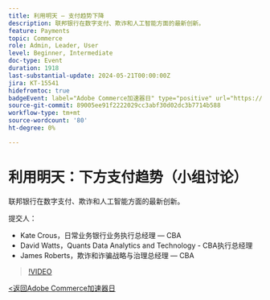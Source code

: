 ```yaml
---
title: 利用明天 — 支付趋势下降
description: 联邦银行在数字支付、欺诈和人工智能方面的最新创新。
feature: Payments
topic: Commerce
role: Admin, Leader, User
level: Beginner, Intermediate
doc-type: Event
duration: 1918
last-substantial-update: 2024-05-21T00:00:00Z
jira: KT-15541
hidefromtoc: true
badgeEvent: label="Adobe Commerce加速器日" type="positive" url="https://experienceleague.adobe.com/en/docs/events/apac-commerce-recordings/2024/overview"
source-git-commit: 89005ee91f2222029cc3abf30d02dc3b7714b588
workflow-type: tm+mt
source-wordcount: '80'
ht-degree: 0%

---
```



# 利用明天：下方支付趋势（小组讨论）

联邦银行在数字支付、欺诈和人工智能方面的最新创新。

提交人：

+ Kate Crous，日常业务银行业务执行总经理 — CBA
+ David Watts，Quants Data Analytics and Technology - CBA执行总经理
+ James Roberts，欺诈和诈骗战略与治理总经理 — CBA

>[!VIDEO](https://video.tv.adobe.com/v/3429268/?learn=on)

[&lt;返回Adobe Commerce加速器日](./overview.md)